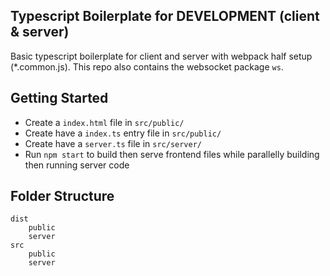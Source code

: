 ## Typescript Boilerplate for DEVELOPMENT (client & server)

Basic typescript boilerplate for client and server with webpack half setup (\*.common.js). This repo also contains the websocket package `ws`.

## Getting Started

-   Create a `index.html` file in `src/public/`
-   Create have a `index.ts` entry file in `src/public/`
-   Create have a `server.ts` file in `src/server/`
-   Run `npm start` to build then serve frontend files while parallelly building then running server code

## Folder Structure

```
dist
	public
	server
src
	public
	server
```
